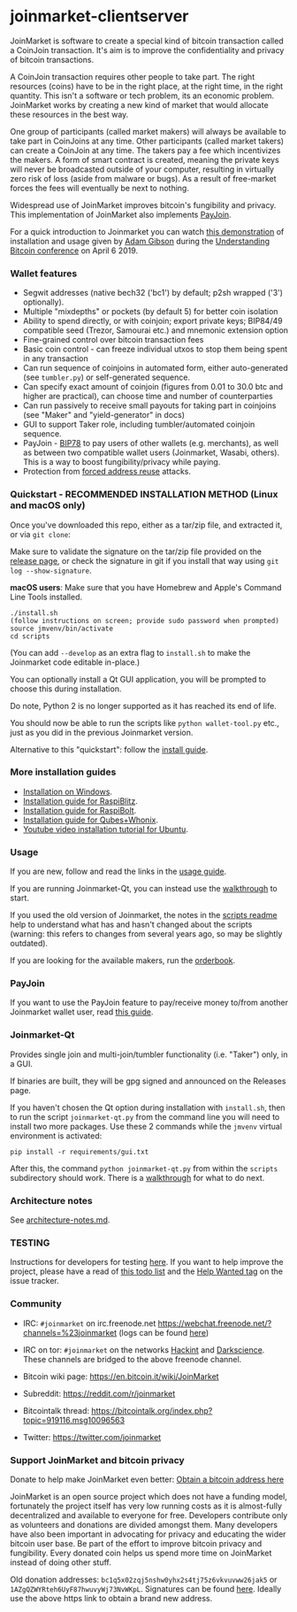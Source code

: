 # joinmarket-clientserver

JoinMarket is software to create a special kind of bitcoin transaction called a CoinJoin transaction. It's aim is to improve the confidentiality and privacy of bitcoin transactions.

A CoinJoin transaction requires other people to take part. The right resources (coins) have to be in the right place, at the right time, in the right quantity. This isn't a software or tech problem, its an economic problem. JoinMarket works by creating a new kind of market that would allocate these resources in the best way.

One group of participants (called market makers) will always be available to take part in CoinJoins at any time. Other participants (called market takers) can create a CoinJoin at any time. The takers pay a fee which incentivizes the makers. A form of smart contract is created, meaning the private keys will never be broadcasted outside of your computer, resulting in virtually zero risk of loss (aside from malware or bugs). As a result of free-market forces the fees will eventually be next to nothing.

Widespread use of JoinMarket improves bitcoin's fungibility and privacy. This implementation of JoinMarket also implements [PayJoin](https://en.bitcoin.it/wiki/PayJoin).

For a quick introduction to Joinmarket you can watch [this demonstration](https://youtu.be/hwmvZVQ4C4M) of installation and usage given by [Adam Gibson](https://github.com/AdamISZ) during the [Understanding Bitcoin conference](https://understandingbtc.com/) on April 6 2019.

### Wallet features

* Segwit addresses (native bech32 ('bc1') by default; p2sh wrapped ('3') optionally).
* Multiple "mixdepths" or pockets (by default 5) for better coin isolation
* Ability to spend directly, or with coinjoin; export private keys; BIP84/49 compatible seed (Trezor, Samourai etc.) and mnemonic extension option
* Fine-grained control over bitcoin transaction fees
* Basic coin control - can freeze individual utxos to stop them being spent in any transaction
* Can run sequence of coinjoins in automated form, either auto-generated (see `tumbler.py`) or self-generated sequence.
* Can specify exact amount of coinjoin (figures from 0.01 to 30.0 btc and higher are practical), can choose time and number of counterparties
* Can run passively to receive small payouts for taking part in coinjoins (see "Maker" and "yield-generator" in docs)
* GUI to support Taker role, including tumbler/automated coinjoin sequence.
* PayJoin - [BIP78](https://github.com/bitcoin/bips/blob/master/bip-0078.mediawiki) to pay users of other wallets (e.g. merchants), as well as between two compatible wallet users (Joinmarket, Wasabi, others). This is a way to boost fungibility/privacy while paying.
* Protection from [forced address reuse](https://en.bitcoin.it/wiki/Privacy#Forced_address_reuse) attacks.

### Quickstart - RECOMMENDED INSTALLATION METHOD (Linux and macOS only)

Once you've downloaded this repo, either as a tar/zip file, and extracted it, or via `git clone`:

Make sure to validate the signature on the tar/zip file provided on the [release page](https://github.com/Joinmarket-Org/joinmarket-clientserver/releases),
or check the signature in git if you install that way using `git log --show-signature`.

**macOS users**: Make sure that you have Homebrew and Apple's Command Line Tools installed.

    ./install.sh
    (follow instructions on screen; provide sudo password when prompted)
    source jmvenv/bin/activate
    cd scripts

(You can add `--develop` as an extra flag to `install.sh` to make the Joinmarket code editable in-place.)

You can optionally install a Qt GUI application, you will be prompted to choose this during installation.

Do note, Python 2 is no longer supported as it has reached its end of life.

You should now be able to run the scripts like `python wallet-tool.py` etc., just as you did in the previous Joinmarket version.

Alternative to this "quickstart": follow the [install guide](docs/INSTALL.md).

### More installation guides

* [Installation on Windows](docs/INSTALL.md#installation-on-windows).
* [Installation guide for RaspiBlitz](https://github.com/openoms/bitcoin-tutorials/blob/master/joinmarket/README.md).
* [Installation guide for RaspiBolt](https://github.com/kristapsk/raspibolt-extras/blob/master/joinmarket.md).
* [Installation guide for Qubes+Whonix](https://github.com/qubenix/qubes-whonix-bitcoin/blob/master/1_joinmarket.md).
* [Youtube video installation tutorial for Ubuntu](https://www.youtube.com/watch?v=zTCC86IUzWo).

### Usage

If you are new, follow and read the links in the [usage guide](docs/USAGE.md).

If you are running Joinmarket-Qt, you can instead use the [walkthrough](docs/JOINMARKET-QT-GUIDE.md) to start.

If you used the old version of Joinmarket, the notes in the [scripts readme](scripts/README.md) help to understand what has and hasn't changed about the scripts (warning: this refers to changes from several years ago, so may be slightly outdated).

If you are looking for the available makers, run the [orderbook](docs/orderbook.md).

### PayJoin

If you want to use the PayJoin feature to pay/receive money to/from another Joinmarket wallet user, read [this guide](docs/PAYJOIN.md).

### Joinmarket-Qt

Provides single join and multi-join/tumbler functionality (i.e. "Taker") only, in a GUI.

If binaries are built, they will be gpg signed and announced on the Releases page.

If you haven't chosen the Qt option during installation with `install.sh`, then to run the script `joinmarket-qt.py` from the command line you will need to install two more packages.  Use these 2 commands while the `jmvenv` virtual environment is activated:

```
pip install -r requirements/gui.txt
```
After this, the command `python joinmarket-qt.py` from within the `scripts` subdirectory should work.
There is a [walkthrough](docs/JOINMARKET-QT-GUIDE.md) for what to do next.

### Architecture notes

See [architecture-notes.md](docs/architecture-notes.md).

### TESTING

Instructions for developers for testing [here](docs/TESTING.md). If you want to help improve the project, please have a read of [this todo list](docs/TODO.md) and the [Help Wanted tag](https://github.com/JoinMarket-Org/joinmarket-clientserver/issues?q=is%3Aissue+is%3Aopen+label%3A%22help+wanted%22) on the issue tracker.

### Community

+ IRC: `#joinmarket` on irc.freenode.net https://webchat.freenode.net/?channels=%23joinmarket (logs can be found [here](http://gnusha.org/joinmarket/))

+ IRC on tor: `#joinmarket` on the networks [Hackint](https://www.hackint.org/) and [Darkscience](https://www.darkscience.net/). These channels are bridged to the above freenode channel.

+ Bitcoin wiki page: https://en.bitcoin.it/wiki/JoinMarket

+ Subreddit: https://reddit.com/r/joinmarket

+ Bitcointalk thread: https://bitcointalk.org/index.php?topic=919116.msg10096563

+ Twitter: https://twitter.com/joinmarket

### Support JoinMarket and bitcoin privacy

Donate to help make JoinMarket even better: [Obtain a bitcoin address here](https://bitcoinprivacy.me/joinmarket-donations)

JoinMarket is an open source project which does not have a funding model, fortunately the project itself has very low running costs as it is almost-fully decentralized and available to everyone for free. Developers contribute only as volunteers and donations are divided amongst them. Many developers have also been important in advocating for privacy and educating the wider bitcoin user base. Be part of the effort to improve bitcoin privacy and fungibility. Every donated coin helps us spend more time on JoinMarket instead of doing other stuff.

Old donation addresses: `bc1q5x02zqj5nshw0yhx2s4tj75z6vkvuvww26jak5` or `1AZgQZWYRteh6UyF87hwuvyWj73NvWKpL`. Signatures can be found [here](docs/signed-donation-address.txt).
Ideally use the above https link to obtain a brand new address.
